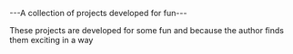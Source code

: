 ---A collection of projects developed for fun---

These projects are developed for some fun and 
because the author finds them exciting in a way
